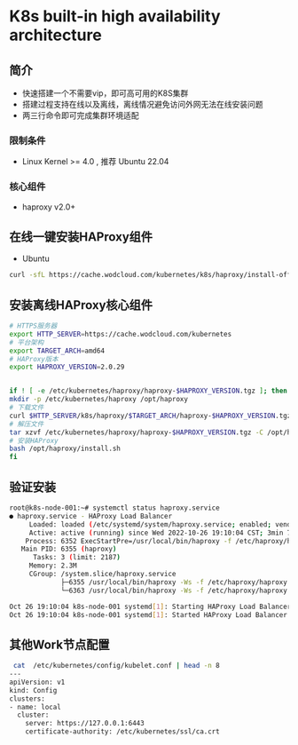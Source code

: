 # K8s built-in high availability architecture
## 简介

* 快速搭建一个不需要vip，即可高可用的K8S集群
* 搭建过程支持在线以及离线，离线情况避免访问外网无法在线安装问题
* 两三行命令即可完成集群环境适配

### 限制条件

* Linux Kernel >= 4.0 , 推荐 Ubuntu 22.04

### 核心组件

* haproxy v2.0+

## 在线一键安装HAProxy组件

- Ubuntu

```bash
curl -sfL https://cache.wodcloud.com/kubernetes/k8s/haproxy/install-offline.sh | sh -
```

## 安装离线HAProxy核心组件

```bash
# HTTPS服务器
export HTTP_SERVER=https://cache.wodcloud.com/kubernetes
# 平台架构
export TARGET_ARCH=amd64
# HAProxy版本
export HAPROXY_VERSION=2.0.29


if ! [ -e /etc/kubernetes/haproxy/haproxy-$HAPROXY_VERSION.tgz ]; then
mkdir -p /etc/kubernetes/haproxy /opt/haproxy
# 下载文件
curl $HTTP_SERVER/k8s/haproxy/$TARGET_ARCH/haproxy-$HAPROXY_VERSION.tgz > /etc/kubernetes/haproxy/haproxy-$HAPROXY_VERSION.tgz
# 解压文件
tar xzvf /etc/kubernetes/haproxy/haproxy-$HAPROXY_VERSION.tgz -C /opt/haproxy
# 安装HAProxy
bash /opt/haproxy/install.sh
fi
```

## 验证安装

```bash
root@k8s-node-001:~# systemctl status haproxy.service 
● haproxy.service - HAProxy Load Balancer
     Loaded: loaded (/etc/systemd/system/haproxy.service; enabled; vendor preset: enabled)
     Active: active (running) since Wed 2022-10-26 19:10:04 CST; 3min 7s ago
    Process: 6352 ExecStartPre=/usr/local/bin/haproxy -f /etc/haproxy/haproxy.cfg -c -q (code=exited, status=0/SUCCESS)
   Main PID: 6355 (haproxy)
      Tasks: 3 (limit: 2187)
     Memory: 2.3M
     CGroup: /system.slice/haproxy.service
             ├─6355 /usr/local/bin/haproxy -Ws -f /etc/haproxy/haproxy.cfg -p /var/lib/haproxy/haproxy.pid
             └─6363 /usr/local/bin/haproxy -Ws -f /etc/haproxy/haproxy.cfg -p /var/lib/haproxy/haproxy.pid

Oct 26 19:10:04 k8s-node-001 systemd[1]: Starting HAProxy Load Balancer...
Oct 26 19:10:04 k8s-node-001 systemd[1]: Started HAProxy Load Balancer.
```

## 其他Work节点配置

```bash
 cat  /etc/kubernetes/config/kubelet.conf | head -n 8
---
apiVersion: v1
kind: Config
clusters:
- name: local
  cluster:
    server: https://127.0.0.1:6443
    certificate-authority: /etc/kubernetes/ssl/ca.crt
```

